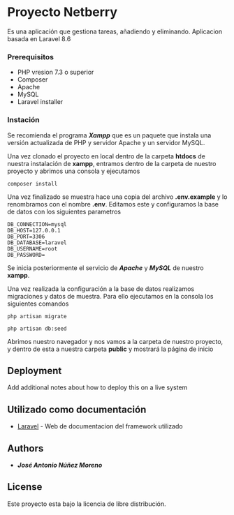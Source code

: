 # Proyecto Netberry

Es una aplicación que gestiona tareas, añadiendo y eliminando. Aplicacion basada en Laravel 8.6

### Prerequisitos

- PHP vresion 7.3 o superior
- Composer
- Apache
- MySQL
- Laravel installer

### Instación

Se recomienda el programa **_Xampp_** que es un paquete que instala una versión actualizada de PHP y servidor Apache y un servidor MySQL.

Una vez clonado el proyecto en local dentro de la carpeta **htdocs** de nuestra instalación de **xampp**, entramos dentro de la carpeta de nuestro proyecto y abrimos una consola y ejecutamos


```
composer install
```

Una vez finalizado se muestra hace una copia del archivo **.env.example** y lo renombramos con el nombre **.env**. Editamos este y configuramos la base de datos con los siguientes parametros

```MySQL
DB_CONNECTION=mysql
DB_HOST=127.0.0.1
DB_PORT=3306
DB_DATABASE=laravel
DB_USERNAME=root
DB_PASSWORD=
```

Se inicia posteriormente el servicio de **_Apache_** y **_MySQL_** de nuestro **xampp**.

Una vez realizada la configuración a la base de datos realizamos migraciones y datos de muestra. Para ello ejecutamos en la consola los siguientes comandos
```
php artisan migrate
```
```
php artisan db:seed
```

Abrimos nuestro navegador y nos vamos a la carpeta de nuestro proyecto, y dentro de esta a nuestra carpeta **public** y mostrará la página de inicio

## Deployment

Add additional notes about how to deploy this on a live system

## Utilizado como documentación

* [Laravel](https://laravel.com/docs/8.x) - Web de documentacion del framework utilizado

## Authors

* **_José Antonio Núñez Moreno_**

## License

Este proyecto esta bajo la licencia de libre distribución.



